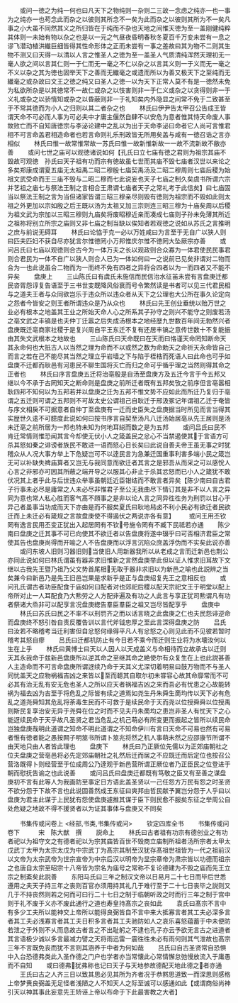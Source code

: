 <!-- { "loadSidebar": true } -->
　　或问一徳之为纯一何也曰凡天下之物纯则一杂则二三故一念虑之纯亦一也一事为之纯亦一也苟念此而杂之以彼则其所念不一矣为此而杂之以彼则其所为不一矣凡事之小大虽不同然其义之所归皆在于纯而不杂也天地之间惟天徳为至一盖刚健纯粹其体则一未始有物以杂之也是以一元之气昼夜昏明春秋冬夏百千万变未尝有一息之谬飞潜动植洪纎巨细皆得其性命形体之正而未尝有一事之差故曰其为物不二则其生物不测又曰天得一以清以人言之惟圣人之徳为至一盖圣人气质清纯浑然天理初无一毫人欲之间以言其仁则一于仁而无一毫之不仁以杂之以言其义则一于义而无一毫之不义以杂之其为徳也固举天下之善而无纎毫之或遗而所以为善又极天下之至纯而无纎毫之或杂故曰文王之徳之纯又曰圣人之徳一以为天下正常人莫不有是一徳然未免为私欲所杂是以其徳常不一故仁或杂之以忮害则非一于仁义或杂之以贪得则非一于义礼或杂之以骄惰知或杂之以昏蔽则非一于礼知矣内外隐显之间常不免于二致甚至于不常其徳而为小人之归则以其二者杂之也
　　林氏曰伊尹告太甲召公告成王皆谓天命不可必而人事为可必夫中才庸主偃然自肆不以安危为意者惟其恃天命废人事故败亡而不自知唐徳宗与李泌论建中之乱以为出于天命李泌曰命者它人尚可言惟君相不可言命盖君相造命者也若言命则礼乐刑政皆无所用矣盖与咸有一徳召诰之言亦相似
　　林氏曰惟一故常惟常故一苏氏曰惟一故新惟新故一一故不流新故不敝亦善
　　或问七世之庙可以观徳诸说如何【孔氏曰立七庙有徳之君则为祖宗其庙不毁故可观徳　孙氏曰天子祖有功而宗有徳故虽七世而其庙不毁七庙者汉世以来论之多矣郑康成谓夏五庙无太祖禹二昭二穆殷七庙契禹汤及二昭二穆周则七庙后稷为始祖文武受命而王三庙不毁与二昭二穆而七此说妄也天子七庙之制久矣虞书所谓六宗并艺祖之庙七与祭法王制之言相合王肃谓七庙者天子之常礼考于此信矣】曰七庙固当以祭法王制之言为当但诸家皆谓三昭三穆亲尽则毁有徳则为祖宗而不毁如此则太祖之外更加以宗如殷之后王既以汤为太祖又加三宗则连三昭三穆为十庙矣周以后稷为祖文武为宗加以三昭三穆则九庙矣将废昭穆近亲而凑成七庙则子孙未免薄其所近之祖祢将别立所宗之庙则又非七庙之制当缺以俟知者若观徳之说如从苏氏之言推明之庶与前说无碍耳
　　林氏曰论恊于克一必以万姓咸曰为言至于无自广以狭人则曰匹夫匹妇不获自尽亦犹言尔惟徳罔小万邦惟庆尔惟不徳罔大坠厥宗亦善
　　或问吕氏曰七庙以观徳则合古今为一体万夫之长以观政则合众寡为一体君使民民事君则合君民为一体不自广以狭人则合人已为一体如何曰一之说前已见矣非谓对二物而合为一也此说虽合二物而为一而终不免有四者之异将合四者以为一而四者又不能不异矣
　　盘庚上
　　三山陈氏曰有虞氏未施信而民信治水征苖未尝有言盘庚迁都民咨胥怨谆复告语至于三书世变既降风俗衰而号令繁然读是书者可以见三代君民相与之道夫王者与众同欲岂乐于违众所以违众者从天下之公理也大公所在事久论定向之怨者今皆安之则王者所谓违众是乃从众也
　　林氏曰先王创业垂统以贻万世之业必有根本之地盖其王业之所始天命人心之所系其子孙守之则兴不能守之则废若汤之亳文武之丰镐是也夫仲丁迁嚣之后失成汤根本之地经歴九世数百年间无勃然兴者盘庚既迁亳商家社稷于是复兴周自平王东迁不复有还居丰镐之意传世数十不复能振由其失文武根本之地故也
　　三山陈氏曰天命既曰在天而曰恪谨天命罔知断命天其永命何也大扺古人以当然之理为命而不以或然之数为命勅天之命祈天永命皆自己而言之若在己不能尽其当然之理立乎岩墙之下与陷于桎梏而死语人曰此命也可乎如盘庚不迁都而耿邑有河患民不聊生国将灭亡而归之命可乎循乎理之当然则得其命之正者也
　　林氏曰序言盘庚五迁将治亳殷是自汤至盘庚方及五迁今言于今五邦又继以今不承于古罔知天之断命则是盘庚之前所迁者既有五邦矣攷之前序但言亳嚣相耿四邦不知何以为五邦若并以盘庚之迁为五邦不惟文势不应如此而所迁乃复归于亳谓之五迁则可谓之五邦则不可故太史公谓祖己自耿迁于邢汲冢记年谓祖乙迁于奄皆与序文相戾不可据意者自仲丁至盘庚有一迁而史臣失之盘庚据当时所见而言当得其实歴世久逺不可臆度此说如何曰按书序言自契至汤凡八迁汤始居亳从先王居则是汤未迁亳之前所居为一邦也特未知为何地耳縂而数之是为五邦
　　或问吕氏曰民不肯迁常情则惟恐闻其言今却使无伏小人之箴盖民之忿心不当禁遏使其于言语方可杀其怒如秦之诽谤者族民不敢进一语而怒心日长矣曰此说自善夫帝王虽无事之时犹稽众从人况大事方举上下危疑岂可不以逹民言为急兼迁国重事利害多端小民之箴岂无可以补缺失禆庙算者又岂无与我同意而欲迁者其言之是邪吾从而采之可以感恱人心言之非邪亦可因其所蔽之端开导之以服其心非止于杀其忿怒而已小人之箴犹不敢伏况其上者乎此与后世违众举事虽朝廷近臣钳结而不敢言者异矣【陈少南曰自古君子行事未必尽是庸常之人未必尽非惟君子至公无我曲尽下情订其是非不以人言之异同为意也常人私心胜而客气髙不頋事之是非以论人言之同异徃徃务为刑罚以甘心于异己者虽事当功成而天下亦由是而不服矣夏氏曰耿地舄卤不利小民必有欲迁者民欲迁而上未迁必有箴规之言故盘庚使不得遏伏之两说亦各有意】
　　或问王用丕钦罔有逸言民用丕变正犹出入起居罔有不钦号施令罔有不臧下民祗若亦通
　　陈少南曰盘庚之迁其事不可已向使其不欲迁者以告盘庚将遂中辍乎曰可否相济君臣之常使其告也盘庚尚得而开喻之人不告盘庚而以浮言沉陷众庶盖浮伪而不实矣此说亦善
　　或问东坡人旧则习器旧则当使旧人用新器我所以从老成之言而迁新邑也荆公亦同此说如何曰林氏谓虽有器非求旧惟新之言然盘庚举此但以证人惟求旧耳故下文继以古我先王暨乃祖乃父文势首尾相无取于器非求旧以为新邑之喻也此説辨之当矣兼今曰新邑乃是先王旧邑岂果是求新乎是正与盘庚绍复先王之意相反也
　　或问孔氏谓古者功臣配食于庙如何曰配者对也郊祀后稷以配天宗祀文王于明堂以配上帝所对止一人耳配食乃大勲劳之人方配非遍及有功之人此言与享正犹司勲谓凡有功者祭诸大烝非可以配享言况盘庚緫告羣臣羣臣之祖又岂尽皆配享乎
　　盘庚中
　　林氏曰苏氏曰民之不率不以刑罚齐之而以话言晓之此盘庚之仁也夫民怨诽逆命而盘庚终不怒引咎自责反覆告训以言代斧钺忠厚之至此言深得盘庚之防
　　吕氏曰汝若不略稽考当迁利害但自忿怒何缘得平凡人有忿怒之心则见此而不见彼若暂时稽考其怒自瘳
　　吕氏曰迁都机防止有今日若不乘今而迁则生业将为水壊汝何以生在上乎
　　林氏曰黄愽士曰天以人因人以天成盖义与命相待而立故承古以迁则天其永我命于兹新邑盘庚所以逆其命之至继其命之絶使尔有众复生在上也此説甚善人主造命而不可言命盘庚所谓迓续乃命于天其义尤深切着明易曰鼓万物而不与圣人同忧盖天之应物祸福吉凶之来皆以至而聼其自取尔初未甞容心故其命靡常而不可必其有治无乱有安无危也圣人之所以应天者祸福吉凶之来而吾必有忧患之心故能转祸为福去凶为吉至于将危乱之际皆有续之道焉如尧生丹朱舜生啇均传以天下必有危乱之道尧舜知其危乱将荼毒生民而不可救于是续民命于天而尧以位授舜舜以位授禹则斯民复享治安无异于尧舜在位之时而不见夫丹朱啇均之患岂非圣人有忧天下之心能迓续民命于天乎故凡圣贤之君当危乱之机己萌必有所变更而振起之皆所以续民命岂独盘庚哉明此道谓之知命不明此道谓之不知命伊川有言曰天命不可易也然有可易者惟有徳者能之愚按闗子明筮书所谓卜筮兆将然之机人事萌未然之应邵康节所谓不由天地只由人者皆此理也
　　盘庚下
　　林氏曰乃正厥位先儒以为正郊庙朝社之位夫盘庚之营亳邑将必先定郊庙朝社之礼然后迁而居之不应既迁而后定位也按召公营洛既得卜则经营至于位成周公乃逹观于新邑营所谓正厥位者乃正臣民之位登进于朝而慰抚告谕之也此说善
　　或问吕氏曰盘庚迁都既有笃敬之臣又有至善之谋盘庚初不言有此等人为我画防至事定日方语此盖圣贤以一己任怨方万民有怨之时圣贤不欲分怨于下故不言也此说固善然成王东征曰爽邦由哲民献予翼岂分怨于人乎曰以盘庚为君主此谋于上民犹有怨使盘庚遽推其谋于臣下则民愈不服矣东征之举周公自处危疑之地故不得不援贤者以为证其事体与盘庚又不同矣

　　书集传或问卷上
<经部,书类,书集传或问>
　　钦定四库全书
　　书集传或问卷下　　　宋　陈大猷　撰
　　説命上
　　林氏曰古者祖有功宗有德创业之有功者祀以为祖守文之有德者祀以为宗其庙皆百世不毁商立庙制所祖者汤所宗者太甲太戊武丁太甲为太宗太戊为中宗武丁为髙宗其制至汉犹存髙祖世祖皆为一代之祖前汉以文帝为太宗武帝为世宗宣帝为中宗后汉以明帝为显宗章帝为肃宗皆以功德而祖宗之也唐自太宗至昭宗十八帝皆为宗名为庙号之常称不复论德建为不毁之庙而先王立宗之制紊矣此説善
　　东阳马氏曰三年之制汉文帝以日易月二十七日而毕后世悉遵用之夫天子持三年之丧则百官亦须用持其礼几于难行至于二十七日丧毕之説则又几于不持丧然则若之何而可曰行二十七日之制于临朝听政之时而行三年之制于宫中则于礼不废于义亦不废此通行之道也寿皇持髙宗之丧如此
　　袁氏曰髙宗不言中有多少工夫所以能神交上帝所以能得良弼皆自不言中来大抵寡言者其工夫必深多言者其工夫必浅寡言者其工夫日积多言者其工夫驰防如人之哀乐喜怒蕴蓄于中未便防若泄之于外则不乆而息故古者言之不出耻躬之不逮也孔子亦云予欲无言古之进道者其言语极少诚以多言最减力譬之天将雨迅雷一震徃徃未必有雨何则其气泄故也髙宗三年不言既免丧而犹不言则其涵养于中者为何如哉
　　吕氏曰自古圣贤常自恐惧中入台恐德弗类此入圣作德之门户也学者亦当常懐此心常情懈怠弛慢放流入于庸愚而不自知
　　或曰德弗犹弗称也记曰天子与天地参故德配天地此德之者亦通
　　王氏曰古之人齐三日以致其思必见其所为齐者况于恭黙思道致一而深思则感格上帝梦赉良弼盖无足怪者浅陋之人不知天人之际至诚可以感通如此【或谓商俗尚神引天以神其事此妄意先王矫诬上帝以布命于下此最害教之大者】
